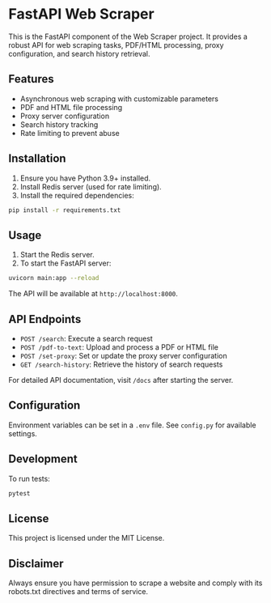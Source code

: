 # FastAPI Web Scraper

This is the FastAPI component of the Web Scraper project. It provides a robust API for web scraping tasks, PDF/HTML processing, proxy configuration, and search history retrieval.

## Features

- Asynchronous web scraping with customizable parameters
- PDF and HTML file processing
- Proxy server configuration
- Search history tracking
- Rate limiting to prevent abuse

## Installation

1. Ensure you have Python 3.9+ installed.
2. Install Redis server (used for rate limiting).
3. Install the required dependencies:

```bash
pip install -r requirements.txt
```

## Usage

1. Start the Redis server.
2. To start the FastAPI server:

```bash
uvicorn main:app --reload
```

The API will be available at `http://localhost:8000`.

## API Endpoints

- `POST /search`: Execute a search request
- `POST /pdf-to-text`: Upload and process a PDF or HTML file
- `POST /set-proxy`: Set or update the proxy server configuration
- `GET /search-history`: Retrieve the history of search requests

For detailed API documentation, visit `/docs` after starting the server.

## Configuration

Environment variables can be set in a `.env` file. See `config.py` for available settings.

## Development

To run tests:

```bash
pytest
```

## License

This project is licensed under the MIT License.

## Disclaimer

Always ensure you have permission to scrape a website and comply with its robots.txt directives and terms of service.
